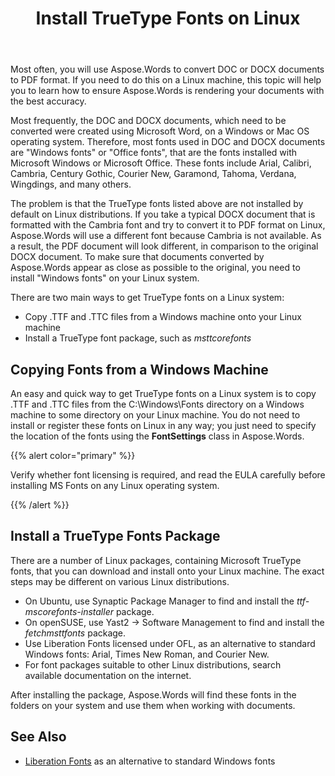 ﻿---
title: Install TrueType Fonts on Linux
description: "Aspose.Words for Python via .NET allows rendering a document created using Microsoft Word on a Linux machine with the best accuracy. To accomplish this, copy font files from a Windows machine or Install a TrueType font package onto your Linux machine."
type: docs
weight: 20
url: /python-net/installing-truetype-fonts-on-linux/
aliases: [/python/installing-truetype-fonts-on-linux/]
---

Most often, you will use Aspose.Words to convert DOC or DOCX documents to PDF format. If you need to do this on a Linux machine, this topic will help you to learn how to ensure Aspose.Words is rendering your documents with the best accuracy.

Most frequently, the DOC and DOCX documents, which need to be converted were created using Microsoft Word, on a Windows or Mac OS operating system. Therefore, most fonts used in DOC and DOCX documents are "Windows fonts" or "Office fonts", that are the fonts installed with Microsoft Windows or Microsoft Office. These fonts include Arial, Calibri, Cambria, Century Gothic, Courier New, Garamond, Tahoma, Verdana, Wingdings, and many others.

The problem is that the TrueType fonts listed above are not installed by default on Linux distributions. If you take a typical DOCX document that is formatted with the Cambria font and try to convert it to PDF format on Linux, Aspose.Words will use a different font because Cambria is not available. As a result, the PDF document will look different, in comparison to the original DOCX document. To make sure that documents converted by Aspose.Words appear as close as possible to the original, you need to install "Windows fonts" on your Linux system.

There are two main ways to get TrueType fonts on a Linux system:

- Copy .TTF and .TTC files from a Windows machine onto your Linux machine
- Install a TrueType font package, such as *msttcorefonts*

## Copying Fonts from a Windows Machine

An easy and quick way to get TrueType fonts on a Linux system is to copy .TTF and .TTC files from the C:\Windows\Fonts directory on a Windows machine to some directory on your Linux machine. You do not need to install or register these fonts on Linux in any way; you just need to specify the location of the fonts using the **FontSettings** class in Aspose.Words.

{{% alert color="primary" %}} 

Verify whether font licensing is required, and read the EULA carefully before installing MS Fonts on any Linux operating system.

{{% /alert %}} 

## Install a TrueType Fonts Package

There are a number of Linux packages, containing Microsoft TrueType fonts, that you can download and install onto your Linux machine. The exact steps may be different on various Linux distributions.

- On Ubuntu, use Synaptic Package Manager to find and install the *ttf-mscorefonts-installer* package.
- On openSUSE, use Yast2 → Software Management to find and install the *fetchmsttfonts* package.
- Use Liberation Fonts licensed under OFL, as an alternative to standard Windows fonts: Arial, Times New Roman, and Courier New.
- For font packages suitable to other Linux distributions, search available documentation on the internet.

After installing the package, Aspose.Words will find these fonts in the folders on your system and use them when working with documents.

## See Also

- [Liberation Fonts](https://fedorahosted.org/liberation-fonts/) as an alternative to standard Windows fonts
